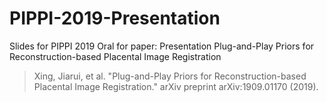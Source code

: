 # PIPPI-2019-Presentation
Slides for PIPPI 2019 Oral for paper: Presentation Plug-and-Play Priors for Reconstruction-based Placental Image Registration

> Xing, Jiarui, et al. "Plug-and-Play Priors for Reconstruction-based Placental Image Registration." arXiv preprint arXiv:1909.01170 (2019).

